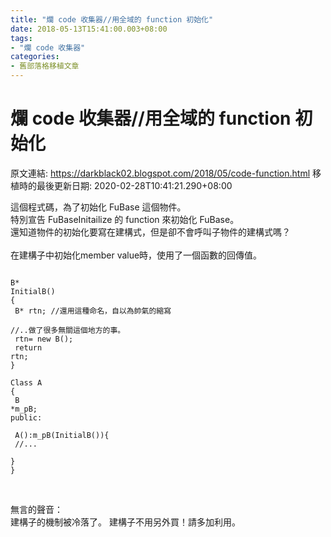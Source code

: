```yaml
---
title: "爛 code 收集器//用全域的 function 初始化"
date: 2018-05-13T15:41:00.003+08:00
tags: 
- "爛 code 收集器"
categories:
- 舊部落格移植文章
---
```


# 爛 code 收集器//用全域的 function 初始化

原文連結: https://darkblack02.blogspot.com/2018/05/code-function.html
移植時的最後更新日期: 2020-02-28T10:41:21.290+08:00

這個程式碼，為了初始化 FuBase 這個物件。<br />特別宣告&nbsp;FuBaseInitailize 的 function 來初始化 FuBase。<br />還知道物件的初始化要寫在建構式，但是卻不會呼叫子物件的建構式嗎？<br /><br />在建構子中初始化member value時，使用了一個函數的回傳值。<br /><pre class="prettyprint"><code class="language-cpp"><br />B* InitialB()<br />{<br />    B* rtn;  //還用這種命名，自以為帥氣的縮寫<br />    //..做了很多無關這個地方的事。<br />    rtn= new B();<br />    return rtn;<br />}<br /><br />Class A<br />{<br />    B *m_pB;<br />public:<br /><br />    A():m_pB(InitialB()){<br />        //...<br />    }<br />}<br /><br /></code></pre><br />無言的聲音：<br />建構子的機制被冷落了。 建構子不用另外買！請多加利用。 
